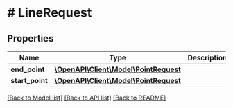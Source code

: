 # # LineRequest

## Properties

Name | Type | Description | Notes
------------ | ------------- | ------------- | -------------
**end_point** | [**\OpenAPI\Client\Model\PointRequest**](PointRequest.md) |  |
**start_point** | [**\OpenAPI\Client\Model\PointRequest**](PointRequest.md) |  |

[[Back to Model list]](../../README.md#models) [[Back to API list]](../../README.md#endpoints) [[Back to README]](../../README.md)
